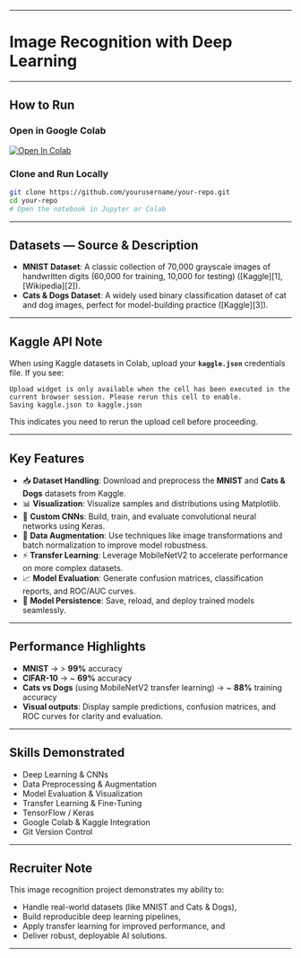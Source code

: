 

---

# &#x20;Image Recognition with Deep Learning

---

## &#x20;How to Run

### Open in Google Colab

[![Open In Colab](https://colab.research.google.com/assets/colab-badge.svg)](https://colab.research.google.com/github/yourusername/your-repo/blob/main/your_notebook.ipynb)

### Clone and Run Locally

```bash
git clone https://github.com/yourusername/your-repo.git
cd your-repo
# Open the notebook in Jupyter or Colab
```

---

## Datasets — Source & Description

* **MNIST Dataset**: A classic collection of 70,000 grayscale images of handwritten digits (60,000 for training, 10,000 for testing) ([Kaggle][1], [Wikipedia][2]).
* **Cats & Dogs Dataset**: A widely used binary classification dataset of cat and dog images, perfect for model-building practice ([Kaggle][3]).

---

## Kaggle API Note

When using Kaggle datasets in Colab, upload your **`kaggle.json`** credentials file. If you see:

```
Upload widget is only available when the cell has been executed in the current browser session. Please rerun this cell to enable.
Saving kaggle.json to kaggle.json
```

This indicates you need to rerun the upload cell before proceeding.

---

## Key Features

* 📥 **Dataset Handling**: Download and preprocess the **MNIST** and **Cats & Dogs** datasets from Kaggle.
* 📊 **Visualization**: Visualize samples and distributions using Matplotlib.
* 🧠 **Custom CNNs**: Build, train, and evaluate convolutional neural networks using Keras.
* 🔄 **Data Augmentation**: Use techniques like image transformations and batch normalization to improve model robustness.
* ⚡ **Transfer Learning**: Leverage MobileNetV2 to accelerate performance on more complex datasets.
* 📈 **Model Evaluation**: Generate confusion matrices, classification reports, and ROC/AUC curves.
* 💾 **Model Persistence**: Save, reload, and deploy trained models seamlessly.

---

## Performance Highlights

* **MNIST** → > **99%** accuracy
* **CIFAR-10** → \~ **69%** accuracy
* **Cats vs Dogs** (using MobileNetV2 transfer learning) → \~ **88%** training accuracy
* **Visual outputs**: Display sample predictions, confusion matrices, and ROC curves for clarity and evaluation.

---

## Skills Demonstrated

* Deep Learning & CNNs
* Data Preprocessing & Augmentation
* Model Evaluation & Visualization
* Transfer Learning & Fine-Tuning
* TensorFlow / Keras
* Google Colab & Kaggle Integration
* Git Version Control

---

## Recruiter Note

This image recognition project demonstrates my ability to:

* Handle real-world datasets (like MNIST and Cats & Dogs),
* Build reproducible deep learning pipelines,
* Apply transfer learning for improved performance, and
* Deliver robust, deployable AI solutions.

---
